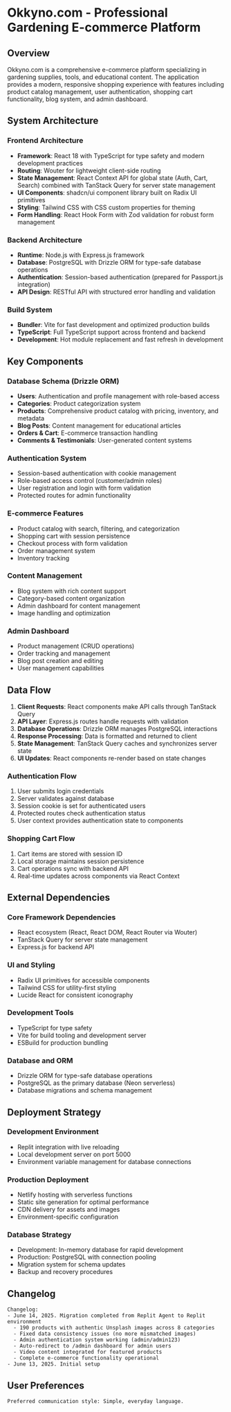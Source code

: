 # Okkyno.com - Professional Gardening E-commerce Platform

## Overview

Okkyno.com is a comprehensive e-commerce platform specializing in gardening supplies, tools, and educational content. The application provides a modern, responsive shopping experience with features including product catalog management, user authentication, shopping cart functionality, blog system, and admin dashboard.

## System Architecture

### Frontend Architecture
- **Framework**: React 18 with TypeScript for type safety and modern development practices
- **Routing**: Wouter for lightweight client-side routing
- **State Management**: React Context API for global state (Auth, Cart, Search) combined with TanStack Query for server state management
- **UI Components**: shadcn/ui component library built on Radix UI primitives
- **Styling**: Tailwind CSS with CSS custom properties for theming
- **Form Handling**: React Hook Form with Zod validation for robust form management

### Backend Architecture
- **Runtime**: Node.js with Express.js framework
- **Database**: PostgreSQL with Drizzle ORM for type-safe database operations
- **Authentication**: Session-based authentication (prepared for Passport.js integration)
- **API Design**: RESTful API with structured error handling and validation

### Build System
- **Bundler**: Vite for fast development and optimized production builds
- **TypeScript**: Full TypeScript support across frontend and backend
- **Development**: Hot module replacement and fast refresh in development

## Key Components

### Database Schema (Drizzle ORM)
- **Users**: Authentication and profile management with role-based access
- **Categories**: Product categorization system
- **Products**: Comprehensive product catalog with pricing, inventory, and metadata
- **Blog Posts**: Content management for educational articles
- **Orders & Cart**: E-commerce transaction handling
- **Comments & Testimonials**: User-generated content systems

### Authentication System
- Session-based authentication with cookie management
- Role-based access control (customer/admin roles)
- User registration and login with form validation
- Protected routes for admin functionality

### E-commerce Features
- Product catalog with search, filtering, and categorization
- Shopping cart with session persistence
- Checkout process with form validation
- Order management system
- Inventory tracking

### Content Management
- Blog system with rich content support
- Category-based content organization
- Admin dashboard for content management
- Image handling and optimization

### Admin Dashboard
- Product management (CRUD operations)
- Order tracking and management
- Blog post creation and editing
- User management capabilities

## Data Flow

1. **Client Requests**: React components make API calls through TanStack Query
2. **API Layer**: Express.js routes handle requests with validation
3. **Database Operations**: Drizzle ORM manages PostgreSQL interactions
4. **Response Processing**: Data is formatted and returned to client
5. **State Management**: TanStack Query caches and synchronizes server state
6. **UI Updates**: React components re-render based on state changes

### Authentication Flow
1. User submits login credentials
2. Server validates against database
3. Session cookie is set for authenticated users
4. Protected routes check authentication status
5. User context provides authentication state to components

### Shopping Cart Flow
1. Cart items are stored with session ID
2. Local storage maintains session persistence
3. Cart operations sync with backend API
4. Real-time updates across components via React Context

## External Dependencies

### Core Framework Dependencies
- React ecosystem (React, React DOM, React Router via Wouter)
- TanStack Query for server state management
- Express.js for backend API

### UI and Styling
- Radix UI primitives for accessible components
- Tailwind CSS for utility-first styling
- Lucide React for consistent iconography

### Development Tools
- TypeScript for type safety
- Vite for build tooling and development server
- ESBuild for production bundling

### Database and ORM
- Drizzle ORM for type-safe database operations
- PostgreSQL as the primary database (Neon serverless)
- Database migrations and schema management

## Deployment Strategy

### Development Environment
- Replit integration with live reloading
- Local development server on port 5000
- Environment variable management for database connections

### Production Deployment
- Netlify hosting with serverless functions
- Static site generation for optimal performance
- CDN delivery for assets and images
- Environment-specific configuration

### Database Strategy
- Development: In-memory database for rapid development
- Production: PostgreSQL with connection pooling
- Migration system for schema updates
- Backup and recovery procedures

## Changelog

```
Changelog:
- June 14, 2025. Migration completed from Replit Agent to Replit environment
  - 190 products with authentic Unsplash images across 8 categories
  - Fixed data consistency issues (no more mismatched images)
  - Admin authentication system working (admin/admin123)
  - Auto-redirect to /admin dashboard for admin users
  - Video content integrated for featured products
  - Complete e-commerce functionality operational
- June 13, 2025. Initial setup
```

## User Preferences

```
Preferred communication style: Simple, everyday language.
```